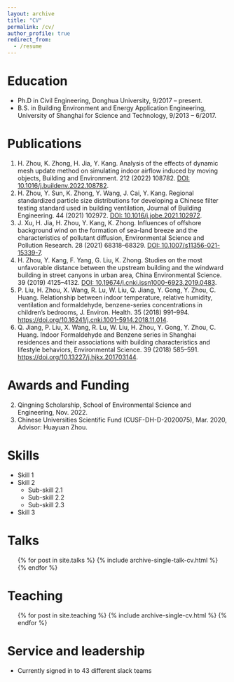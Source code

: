 ```yaml
---
layout: archive
title: "CV"
permalink: /cv/
author_profile: true
redirect_from:
  - /resume
---
```



Education
======
* Ph.D in Civil Engineering, Donghua University, 9/2017 – present.
* B.S. in Building Environment and Energy Application Engineering, University of Shanghai for Science and Technology, 9/2013 – 6/2017.

# Publications

1.	H. Zhou, K. Zhong, H. Jia, Y. Kang. Analysis of the effects of dynamic mesh update method on simulating indoor airflow induced by moving objects, Building and Environment. 212 (2022) 108782. [DOI: 10.1016/j.buildenv.2022.108782](https://doi.org/10.1016/j.buildenv.2022.108782).
1.	H. Zhou, Y. Sun, K. Zhong, Y. Wang, J. Cai, Y. Kang. Regional standardized particle size distributions for developing a Chinese filter testing standard used in building ventilation, Journal of Building Engineering. 44 (2021) 102972. [DOI: 10.1016/j.jobe.2021.102972](https://doi.org/10.1016/j.jobe.2021.102972).
1.	J. Xu, H. Jia, H. Zhou, Y. Kang, K. Zhong. Influences of offshore background wind on the formation of sea-land breeze and the characteristics of pollutant diffusion, Environmental Science and Pollution Research. 28 (2021) 68318–68329. [DOI: 10.1007/s11356-021-15339-7](https://doi.org/10.1007/s11356-021-15339-7).
1.	H. Zhou, Y. Kang, F. Yang, G. Liu, K. Zhong. Studies on the most unfavorable distance between the upstream building and the windward building in street canyons in urban area, China Environmental Science. 39 (2019) 4125–4132. [DOI: 10.19674/j.cnki.issn1000-6923.2019.0483](https://doi.org/10.19674/j.cnki.issn1000-6923.2019.0483).
1.	P. Liu, H. Zhou, X. Wang, R. Lu, W. Liu, Q. Jiang, Y. Gong, Y. Zhou, C. Huang. Relationship between indoor temperature, relative humidity, ventilation and formaldehyde, benzene-series concentrations in children’s bedrooms, J. Environ. Health. 35 (2018) 991–994. https://doi.org/10.16241/j.cnki.1001-5914.2018.11.014.
1.	Q. Jiang, P. Liu, X. Wang, R. Lu, W. Liu, H. Zhou, Y. Gong, Y. Zhou, C. Huang. Indoor Formaldehyde and Benzene series in Shanghai residences and their associations with building characteristics and lifestyle behaviors, Environmental Science. 39 (2018) 585–591. https://doi.org/10.13227/j.hjkx.201703144.

# Awards and Funding
2.	Qingning Scholarship, School of Environmental Science and Engineering, Nov. 2022.
1.	Chinese Universities Scientific Fund (CUSF-DH-D-2020075), Mar. 2020, Advisor: Huayuan Zhou.


Skills
======
* Skill 1
* Skill 2
  * Sub-skill 2.1
  * Sub-skill 2.2
  * Sub-skill 2.3
* Skill 3


Talks
======
  <ul>{% for post in site.talks %}
    {% include archive-single-talk-cv.html %}
  {% endfor %}</ul>
  
Teaching
======
  <ul>{% for post in site.teaching %}
    {% include archive-single-cv.html %}
  {% endfor %}</ul>
  
Service and leadership
======
* Currently signed in to 43 different slack teams
